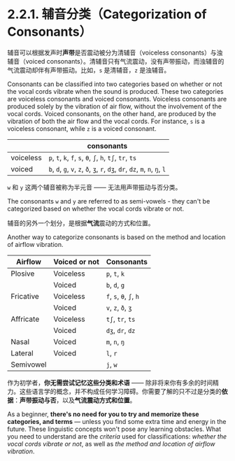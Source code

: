 # 2.2.1. 辅音分类（Categorization of Consonants）

辅音可以根据发声时**声带**是否震动被分为清辅音（voiceless consonants）与浊辅音（voiced consonants）。清辅音只有气流震动，没有声带振动，而浊辅音的气流震动却伴有声带振动。比如，`s` 是清辅音，`z` 是浊辅音。

Consonants can be classified into two categories based on whether or not the vocal cords vibrate when the sound is produced. These two categories are voiceless consonants and voiced consonants. Voiceless consonants are produced solely by the vibration of air flow, without the involvement of the vocal cords. Voiced consonants, on the other hand, are produced by the vibration of both the air flow and the vocal cords. For instance, `s` is a voiceless consonant, while `z` is a voiced consonant.

|           | consonants                                                                   |
| --------- | ---------------------------------------------------------------------------- |
| voiceless | `p`, `t`, `k`, `f`, `s`, `θ`, `ʃ`, `h`, `tʃ`, `tr`, `ts`                     |
| voiced    | `b`, `d`, `g`, `v`, `z`, `ð`, `ʒ`, `r`, `dʒ`, `dr`, `dz`, `m`, `n`, `ŋ`, `l` |

`w` 和 `y` 这两个辅音被称为半元音 —— 无法用声带振动与否分类。

The consonants `w` and `y` are referred to as semi-vowels - they can't be categorized based on whether the vocal cords vibrate or not.

辅音的另外一个划分，是根据**气流**震动的方式和位置。

Another way to categorize consonants is based on the method and location of airflow vibration.

| Airflow   | Voiced or not | Consonants              |
| --------- | ------------- | ----------------------- |
| Plosive   | Voiceless     | `p`, `t`, `k`           |
|           | Voiced        | `b`, `d`, `g`           |
| Fricative | Voiceless     | `f`, `s`, `θ`, `ʃ`, `h` |
|           | Voiced        | `v`, `z`, `ð`, `ʒ`      |
| Affricate | Voiceless     | `tʃ`, `tr`, `ts`        |
|           | Voiced        | `dʒ`, `dr`, `dz`        |
| Nasal     | Voiced        | `m`, `n`, `ŋ`           |
| Lateral   | Voiced        | `l`, `r`                |
| Semivowel |               | `j`, `w`                |

作为初学者，**你无需尝试记忆这些分类和术语** —— 除非将来你有多余的时间精力。这些语言学的概念，并不构成任何学习障碍。你需要了解的只不过是分类的**依据**：**声带振动与否**，以及**气流震动方式和位置**。

As a beginner, **there's no need for you to try and memorize these categories, and terms** — unless you find some extra time and energy in the future. These linguistic concepts won't pose any learning obstacles. What you need to understand are the *criteria* used for classifications: *whether the vocal cords vibrate or not*, as well as *the method and location of airflow vibration*.
